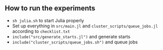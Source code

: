 
## How to run the experiments

- `sh julia.sh` to start Julia properly
- Set up everything in `src/main.jl` and `cluster_scripts/queue_jobs.jl` according to `checklist.txt`
- `include("src/generate_starts.jl")` and generate starts
- `include("cluster_scripts/queue_jobs.sh")` and queue jobs
